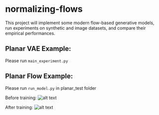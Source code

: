 # normalizing-flows
This project will implement some modern flow-based generative models, run experiments on synthetic and image datasets, and compare their empirical performances.

## Planar VAE Example:
Please run `main_experiment.py`

## Planar Flow Example:
Please run `run_model.py` in planar_test folder

Before training:
![alt text](https://github.umn.edu/wang5699/normalizing-flows/blob/master/planar_test/before_training.png)

After training:
![alt text](https://github.umn.edu/wang5699/normalizing-flows/blob/master/planar_test/after_training.png)
